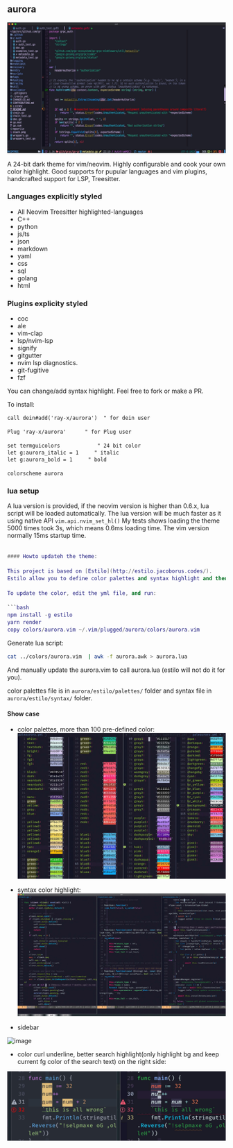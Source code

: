 ## aurora

![aurora theme](https://github.com/ray-x/files/blob/master/img/aurora/aurora.jpg?raw=true)

A 24-bit dark theme for vim/neovim. Highly configurable and cook your own color highlight.
Good supports for pupular languages and vim plugins, handcrafted support for LSP, Treesitter.

### Languages explicitly styled

- All Neovim Treesitter highlighted-languages
- C++
- python
- js/ts
- json
- markdown
- yaml
- css
- sql
- golang
- html

### Plugins explicity styled

- coc
- ale
- vim-clap
- lsp/nvim-lsp
- signify
- gitgutter
- nvim lsp diagnostics.
- git-fugitive
- fzf

You can change/add syntax highlight. Feel free to fork or make a PR.

To install:

```vim
call dein#add('ray-x/aurora')  " for dein user

Plug 'ray-x/aurora'      " for Plug user

set termguicolors            " 24 bit color
let g:aurora_italic = 1     " italic
let g:aurora_bold = 1     " bold

colorscheme aurora
```

### lua setup

A lua version is provided, if the neovim version is higher than 0.6.x, lua script will be loaded automatically. The lua
version will be much faster as it using native API `vim.api.nvim_set_hl()` My tests shows loading the theme 5000 times took 3s, which means 0.6ms loading time. The vim version normally 15ms startup time.

```lua

#### Howto updateh the theme:

This project is based on [Estilo](http://estilo.jacoborus.codes/).
Estilo allow you to define color palettes and syntax highlight and then generate .vim file for you.

To update the color, edit the yml file, and run:

```bash
npm install -g estilo
yarn render
copy colors/aurora.vim ~/.vim/plugged/aurora/colors/aurora.vim

```

Generate lua script:

```bash
cat ../colors/aurora.vim  | awk -f aurora.awk > aurora.lua
```

And manually update the aurora.vim to call aurora.lua (estilo will not do it for you).

color palettes file is in
`aurora/estilo/palettes/` folder
and syntax file in `aurora/estilo/syntax/` folder.

#### Show case

- color palettes, more than 100 pre-defined color:
  ![vim color palettes](https://github.com/ray-x/files/blob/master/img/aurora/colorpalettes.jpg?raw=true)

- syntax color highlight:
  ![vim highlight for aurora](https://github.com/ray-x/files/blob/master/img/aurora/syntaxhighlight.jpg?raw=true)

- sidebar
<img width="902" alt="image" src="https://user-images.githubusercontent.com/1681295/175231905-82df4e4b-a508-4bb8-b878-9f0029643005.png">

- color curl underline, better search highlight(only highlight bg and keep current fg color of the search text) on the right side:

![vim undercurl and search hl for aurora](https://github.com/ray-x/files/blob/master/img/aurora/undercurl_searchhl.jpg?raw=true)
